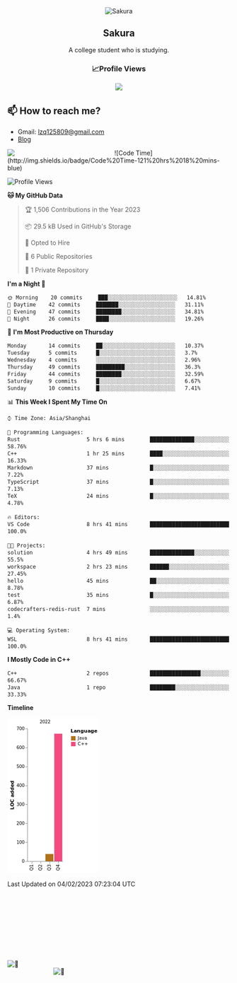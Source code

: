 <!---
Sakura-LZQ/Sakura-LZQ is a ✨ special ✨ repository because its `README.md` (this file) appears on your GitHub profile.
You can click the Preview link to take a look at your changes.
--->

<p align="center">
 <img width="100px" src="https://avatars.githubusercontent.com/u/95874936?s=400&u=eebcf40e9fda63b064223554077e8b14f0a58e4c&v=4" align="center" alt="Sakura" />
 <h2 align="center">Sakura</h2>
 <p align="center">A college student who is studying. </p>
</p>

<h3 align="center">📈Profile Views</h3>
<p align="center">
  <img width="500" src="https://count.getloli.com/get/@:Sakura-LZQ?theme=rule34">
</p>

## 📫 How to reach me?
- Gmail: lzq125809@gmail.com
- [Blog](https://125809.notion.site/Sakura-s-Blog-Post-b95fa581d2294e5fb53300851f38c8c0)


<img width="48%" align="left" src="https://github-readme-stats.vercel.app/api?username=Sakura125809&show_icons=true&theme=vue-dark" />
<!-- <img width="47%" align="right" src="https://github-readme-stats.vercel.app/api/top-langs/?username=Sakura125809" /> -->
<!--START_SECTION:waka-->
![Code Time](http://img.shields.io/badge/Code%20Time-121%20hrs%2018%20mins-blue)

![Profile Views](http://img.shields.io/badge/Profile%20Views-33-blue)

**🐱 My GitHub Data** 

> 🏆 1,506 Contributions in the Year 2023
 > 
> 📦 29.5 kB Used in GitHub's Storage 
 > 
> 💼 Opted to Hire
 > 
> 📜 6 Public Repositories 
 > 
> 🔑 1 Private Repository 
 > 
**I'm a Night 🦉** 

```text
🌞 Morning    20 commits     ███░░░░░░░░░░░░░░░░░░░░░░   14.81% 
🌆 Daytime    42 commits     ███████░░░░░░░░░░░░░░░░░░   31.11% 
🌃 Evening    47 commits     ████████░░░░░░░░░░░░░░░░░   34.81% 
🌙 Night      26 commits     ████░░░░░░░░░░░░░░░░░░░░░   19.26%

```
📅 **I'm Most Productive on Thursday** 

```text
Monday       14 commits     ██░░░░░░░░░░░░░░░░░░░░░░░   10.37% 
Tuesday      5 commits      █░░░░░░░░░░░░░░░░░░░░░░░░   3.7% 
Wednesday    4 commits      ░░░░░░░░░░░░░░░░░░░░░░░░░   2.96% 
Thursday     49 commits     █████████░░░░░░░░░░░░░░░░   36.3% 
Friday       44 commits     ████████░░░░░░░░░░░░░░░░░   32.59% 
Saturday     9 commits      █░░░░░░░░░░░░░░░░░░░░░░░░   6.67% 
Sunday       10 commits     █░░░░░░░░░░░░░░░░░░░░░░░░   7.41%

```


📊 **This Week I Spent My Time On** 

```text
⌚︎ Time Zone: Asia/Shanghai

💬 Programming Languages: 
Rust                     5 hrs 6 mins        ██████████████░░░░░░░░░░░   58.76% 
C++                      1 hr 25 mins        ████░░░░░░░░░░░░░░░░░░░░░   16.33% 
Markdown                 37 mins             █░░░░░░░░░░░░░░░░░░░░░░░░   7.22% 
TypeScript               37 mins             █░░░░░░░░░░░░░░░░░░░░░░░░   7.13% 
TeX                      24 mins             █░░░░░░░░░░░░░░░░░░░░░░░░   4.78%

🔥 Editors: 
VS Code                  8 hrs 41 mins       █████████████████████████   100.0%

🐱‍💻 Projects: 
solution                 4 hrs 49 mins       ██████████████░░░░░░░░░░░   55.5% 
workspace                2 hrs 23 mins       ██████░░░░░░░░░░░░░░░░░░░   27.45% 
hello                    45 mins             ██░░░░░░░░░░░░░░░░░░░░░░░   8.78% 
test                     35 mins             █░░░░░░░░░░░░░░░░░░░░░░░░   6.87% 
codecrafters-redis-rust  7 mins              ░░░░░░░░░░░░░░░░░░░░░░░░░   1.4%

💻 Operating System: 
WSL                      8 hrs 41 mins       █████████████████████████   100.0%

```

**I Mostly Code in C++** 

```text
C++                      2 repos             ████████████████░░░░░░░░░   66.67% 
Java                     1 repo              ████████░░░░░░░░░░░░░░░░░   33.33%

```


**Timeline**

![Chart not found](https://raw.githubusercontent.com/Sakura125809/Sakura125809/master/charts/bar_graph.png) 


 Last Updated on 04/02/2023 07:23:04 UTC
<!--END_SECTION:waka-->


<br></br>
<br></br>
<br></br>
<br></br>

<img alt="🦑" align="left" width="400px" src="https://github.com/Sakura-LZQ/Sakura-LZQ/blob/master/metrics.svg">
<img alt="🦑" align="right" width="400px" src="https://github.com/Sakura-LZQ/Sakura-LZQ/blob/master/metrics.additional.svg">
